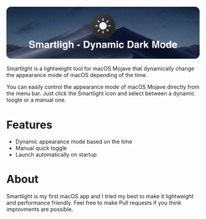 ![alt text](https://github.com/adrgrondin/smartlight/blob/master/banner.png)

Smartlight is a lightweight tool for macOS Mojave that dynamically change the appearance mode of macOS depending of the time.

You can easily control the appearance mode of macOS Mojave directly from the menu bar. Just click the Smartlight icon and select between a dynamic toogle or a manual one.

# Features
- Dynamic appearance mode based on the time
- Manual quick toggle
- Launch automatically on startup

# About
Smartlight is my first macOS app and I tried my best to make it lightweight and performance friendly. Feel free to make Pull requests if you think improvments are possible.
